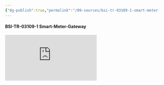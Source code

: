 ```yaml
---
{"dg-publish":true,"permalink":"/09-sources/bsi-tr-03109-1-smart-meter-gateway/","tags":["class/sourceNote"],"noteIcon":""}
---
```



#### BSI-TR-03109-1 Smart-Meter-Gateway

![](https://github.com/GGa65/knowledge-garden/blob/ce99b105fd85453bd2e4ecccd32d91e93bc46963/src/site/notes/70_Ressources/PDF-DOCS/TR03109-1.pdf)








